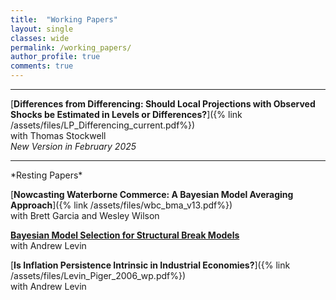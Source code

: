 ```yaml
---
title:  "Working Papers"
layout: single
classes: wide
permalink: /working_papers/
author_profile: true
comments: true
---
```


<HR>

[**Differences from Differencing: Should Local Projections with Observed Shocks be Estimated in Levels or Differences?**]({% link /assets/files/LP_Differencing_current.pdf%}) <br>
with Thomas Stockwell  <br>
*New Version in February 2025*

<HR>
*Resting Papers*

[**Nowcasting Waterborne Commerce: A Bayesian Model Averaging Approach**]({% link /assets/files/wbc_bma_v13.pdf%}) <br>
with Brett Garcia and Wesley Wilson

[**Bayesian Model Selection for Structural Break Models**](https://papers.ssrn.com/sol3/papers.cfm?abstract_id=1132463) <br>
with Andrew Levin

[**Is Inflation Persistence Intrinsic in Industrial Economies?**]({% link /assets/files/Levin_Piger_2006_wp.pdf%}) <br> 
with Andrew Levin